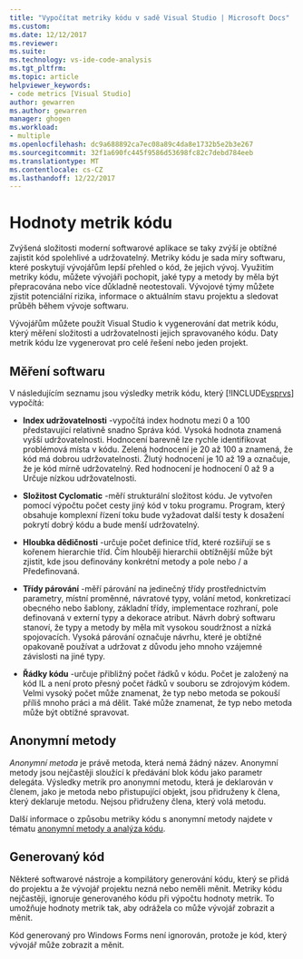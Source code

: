 ```yaml
---
title: "Vypočítat metriky kódu v sadě Visual Studio | Microsoft Docs"
ms.custom: 
ms.date: 12/12/2017
ms.reviewer: 
ms.suite: 
ms.technology: vs-ide-code-analysis
ms.tgt_pltfrm: 
ms.topic: article
helpviewer_keywords:
- code metrics [Visual Studio]
author: gewarren
ms.author: gewarren
manager: ghogen
ms.workload:
- multiple
ms.openlocfilehash: dc9a688892ca7ec08a89c4da8e1732b5e2b3e267
ms.sourcegitcommit: 32f1a690fc445f9586d53698fc82c7debd784eeb
ms.translationtype: MT
ms.contentlocale: cs-CZ
ms.lasthandoff: 12/22/2017
---
```

# <a name="code-metrics-values"></a>Hodnoty metrik kódu

Zvýšená složitosti moderní softwarové aplikace se taky zvýší je obtížné zajistit kód spolehlivé a udržovatelný. Metriky kódu je sada míry softwaru, které poskytují vývojářům lepší přehled o kód, že jejich vývoj. Využitím metriky kódu, můžete vývojáři pochopit, jaké typy a metody by měla být přepracována nebo více důkladně neotestovali. Vývojové týmy můžete zjistit potenciální rizika, informace o aktuálním stavu projektu a sledovat průběh během vývoje softwaru.

Vývojářům můžete použít Visual Studio k vygenerování dat metrik kódu, který měření složitosti a udržovatelnosti jejich spravovaného kódu. Daty metrik kódu lze vygenerovat pro celé řešení nebo jeden projekt.

## <a name="software-measurements"></a>Měření softwaru

V následujícím seznamu jsou výsledky metrik kódu, který [!INCLUDE[vsprvs](../code-quality/includes/vsprvs_md.md)] vypočítá:

- **Index udržovatelnosti** -vypočítá index hodnotu mezi 0 a 100 představující relativně snadno Správa kód. Vysoká hodnota znamená vyšší udržovatelnosti. Hodnocení barevně lze rychle identifikovat problémová místa v kódu. Zelená hodnocení je 20 až 100 a znamená, že kód má dobrou udržovatelnosti. Žlutý hodnocení je 10 až 19 a označuje, že je kód mírně udržovatelný. Red hodnocení je hodnocení 0 až 9 a Určuje nízkou udržovatelnosti.

- **Složitost Cyclomatic** -měří strukturální složitost kódu. Je vytvořen pomocí výpočtu počet cesty jiný kód v toku programu. Program, který obsahuje komplexní řízení toku bude vyžadovat další testy k dosažení pokrytí dobrý kódu a bude menší udržovatelný.

- **Hloubka dědičnosti** -určuje počet definice tříd, které rozšiřují se s kořenem hierarchie tříd. Čím hlouběji hierarchii obtížnější může být zjistit, kde jsou definovány konkrétní metody a pole nebo / a Předefinovaná.

- **Třídy párování** -měří párování na jedinečný třídy prostřednictvím parametry, místní proměnné, návratové typy, volání metod, konkretizací obecného nebo šablony, základní třídy, implementace rozhraní, pole definovaná v externí typy a dekorace atribut. Návrh dobrý softwaru stanoví, že typy a metody by měla mít vysokou soudržnost a nízká spojovacích. Vysoká párování označuje návrhu, které je obtížné opakovaně používat a udržovat z důvodu jeho mnoho vzájemné závislosti na jiné typy.

- **Řádky kódu** -určuje přibližný počet řádků v kódu. Počet je založený na kód IL a není proto přesný počet řádků v souboru se zdrojovým kódem. Velmi vysoký počet může znamenat, že typ nebo metoda se pokouší příliš mnoho práci a má dělit. Také může znamenat, že typ nebo metoda může být obtížné spravovat.

## <a name="anonymous-methods"></a>Anonymní metody

*Anonymní metoda* je právě metoda, která nemá žádný název. Anonymní metody jsou nejčastěji sloužící k předávání blok kódu jako parametr delegáta. Výsledky metrik pro anonymní metodu, která je deklarován v členem, jako je metoda nebo přistupující objekt, jsou přidruženy k člena, který deklaruje metodu. Nejsou přidruženy člena, který volá metodu.

Další informace o způsobu metriky kódu s anonymní metody najdete v tématu [anonymní metody a analýza kódu](../code-quality/anonymous-methods-and-code-analysis.md).

## <a name="generated-code"></a>Generovaný kód

Některé softwarové nástroje a kompilátory generování kódu, který se přidá do projektu a že vývojář projektu nezná nebo neměli měnit. Metriky kódu nejčastěji, ignoruje generovaného kódu při výpočtu hodnoty metrik. To umožňuje hodnoty metrik tak, aby odrážela co může vývojář zobrazit a měnit.

Kód generovaný pro Windows Forms není ignorován, protože je kód, který vývojář může zobrazit a měnit.